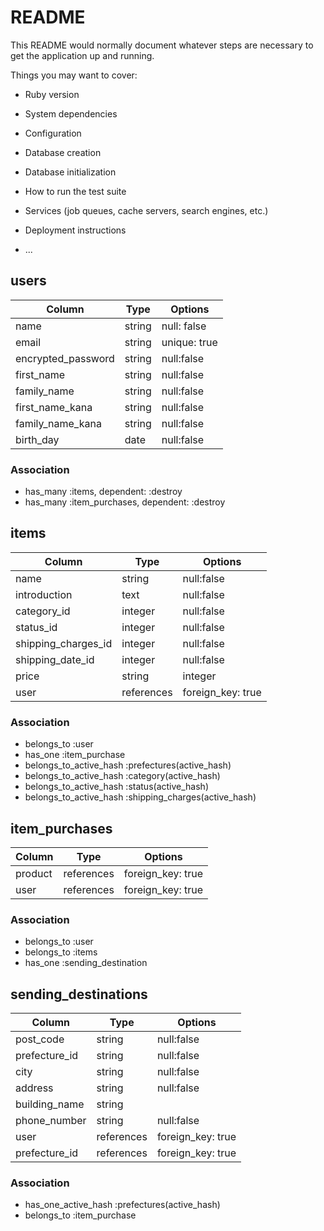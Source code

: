# README

This README would normally document whatever steps are necessary to get the
application up and running.

Things you may want to cover:

* Ruby version

* System dependencies

* Configuration

* Database creation

* Database initialization

* How to run the test suite

* Services (job queues, cache servers, search engines, etc.)

* Deployment instructions

* ...

## users
|Column|Type|Options|
|------|----|-------|
|name|string|null: false|
|email|string|unique: true|
|encrypted_password|string|null:false|
|first_name|string|null:false|
|family_name|string|null:false|
|first_name_kana|string|null:false|
|family_name_kana|string|null:false|
|birth_day|date|null:false|

### Association
- has_many :items, dependent: :destroy
- has_many :item_purchases, dependent: :destroy

## items
|Column|Type|Options|
|------|----|-------|
|name|string|null:false|
|introduction|text|null:false|
|category_id|integer|null:false|
|status_id|integer|null:false|
|shipping_charges_id|integer|null:false|
|shipping_date_id|integer|null:false|
|price|string|integer|
|user|references|foreign_key: true|

### Association
- belongs_to :user
- has_one :item_purchase
- belongs_to_active_hash :prefectures(active_hash)
- belongs_to_active_hash :category(active_hash)
- belongs_to_active_hash :status(active_hash)
- belongs_to_active_hash :shipping_charges(active_hash)


## item_purchases
|Column|Type|Options|
|------|----|-------|
|product|references|foreign_key: true|
|user|references|foreign_key: true|

### Association
- belongs_to :user
- belongs_to :items
- has_one :sending_destination


## sending_destinations
|Column|Type|Options|
|------|----|-------|
|post_code|string|null:false|
|prefecture_id|string|null:false|
|city|string|null:false|
|address|string|null:false|
|building_name|string||
|phone_number|string|null:false|
|user|references|foreign_key: true|
|prefecture_id|references|foreign_key: true|


### Association
- has_one_active_hash :prefectures(active_hash)
- belongs_to :item_purchase



